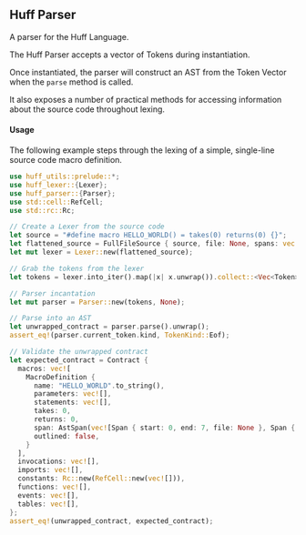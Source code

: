 ## Huff Parser

A parser for the Huff Language.

The Huff Parser accepts a vector of Tokens during instantiation.

Once instantiated, the parser will construct an AST from the Token Vector when the `parse`
method is called.

It also exposes a number of practical methods for accessing information about the source code
throughout lexing.

#### Usage

The following example steps through the lexing of a simple, single-line source code macro
definition.

```rust
use huff_utils::prelude::*;
use huff_lexer::{Lexer};
use huff_parser::{Parser};
use std::cell::RefCell;
use std::rc::Rc;

// Create a Lexer from the source code
let source = "#define macro HELLO_WORLD() = takes(0) returns(0) {}";
let flattened_source = FullFileSource { source, file: None, spans: vec![] };
let mut lexer = Lexer::new(flattened_source);

// Grab the tokens from the lexer
let tokens = lexer.into_iter().map(|x| x.unwrap()).collect::<Vec<Token>>();

// Parser incantation
let mut parser = Parser::new(tokens, None);

// Parse into an AST
let unwrapped_contract = parser.parse().unwrap();
assert_eq!(parser.current_token.kind, TokenKind::Eof);

// Validate the unwrapped contract
let expected_contract = Contract {
  macros: vec![
    MacroDefinition {
      name: "HELLO_WORLD".to_string(),
      parameters: vec![],
      statements: vec![],
      takes: 0,
      returns: 0,
      span: AstSpan(vec![Span { start: 0, end: 7, file: None }, Span { start: 8, end: 13, file: None }, Span { start: 14, end: 25, file: None }, Span { start: 25, end: 26, file: None }, Span { start: 26, end: 27, file: None }, Span { start: 28, end: 29, file: None }, Span { start: 30, end: 35, file: None }, Span { start: 35, end: 36, file: None }, Span { start: 36, end: 37, file: None }, Span { start: 37, end: 38, file: None }, Span { start: 39, end: 46, file: None }, Span { start: 46, end: 47, file: None }, Span { start: 47, end: 48, file: None }, Span { start: 48, end: 49, file: None }, Span { start: 50, end: 51, file: None }, Span { start: 51, end: 52, file: None }]),
      outlined: false,
    }
  ],
  invocations: vec![],
  imports: vec![],
  constants: Rc::new(RefCell::new(vec![])),
  functions: vec![],
  events: vec![],
  tables: vec![],
};
assert_eq!(unwrapped_contract, expected_contract);
```